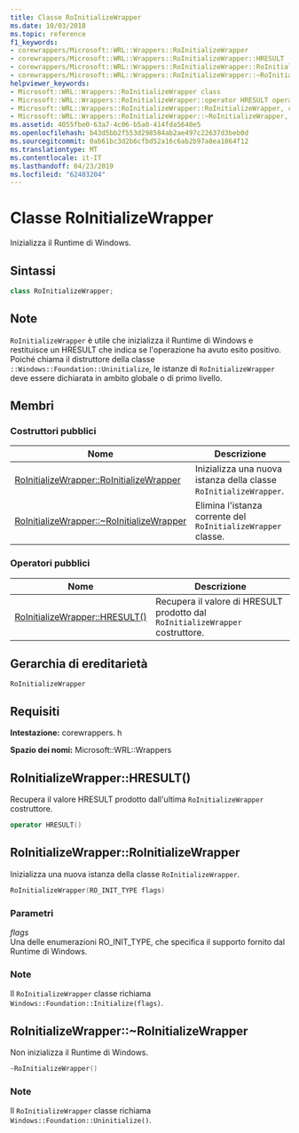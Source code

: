 ```yaml
---
title: Classe RoInitializeWrapper
ms.date: 10/03/2018
ms.topic: reference
f1_keywords:
- corewrappers/Microsoft::WRL::Wrappers::RoInitializeWrapper
- corewrappers/Microsoft::WRL::Wrappers::RoInitializeWrapper::HRESULT
- corewrappers/Microsoft::WRL::Wrappers::RoInitializeWrapper::RoInitializeWrapper
- corewrappers/Microsoft::WRL::Wrappers::RoInitializeWrapper::~RoInitializeWrapper
helpviewer_keywords:
- Microsoft::WRL::Wrappers::RoInitializeWrapper class
- Microsoft::WRL::Wrappers::RoInitializeWrapper::operator HRESULT operator
- Microsoft::WRL::Wrappers::RoInitializeWrapper::RoInitializeWrapper, constructor
- Microsoft::WRL::Wrappers::RoInitializeWrapper::~RoInitializeWrapper, destructor
ms.assetid: 4055fbe0-63a7-4c06-b5a0-414fda5640e5
ms.openlocfilehash: b43d5bb2f553d298584ab2ae497c22637d3beb0d
ms.sourcegitcommit: 0ab61bc3d2b6cfbd52a16c6ab2b97a8ea1864f12
ms.translationtype: MT
ms.contentlocale: it-IT
ms.lasthandoff: 04/23/2019
ms.locfileid: "62403204"
---
```

# <a name="roinitializewrapper-class"></a>Classe RoInitializeWrapper

Inizializza il Runtime di Windows.

## <a name="syntax"></a>Sintassi

```cpp
class RoInitializeWrapper;
```

## <a name="remarks"></a>Note

`RoInitializeWrapper` è utile che inizializza il Runtime di Windows e restituisce un HRESULT che indica se l'operazione ha avuto esito positivo. Poiché chiama il distruttore della classe `::Windows::Foundation::Uninitialize`, le istanze di `RoInitializeWrapper` deve essere dichiarata in ambito globale o di primo livello.

## <a name="members"></a>Membri

### <a name="public-constructors"></a>Costruttori pubblici

Nome                                                                    | Descrizione
----------------------------------------------------------------------- | -----------------------------------------------------------------
[RoInitializeWrapper::RoInitializeWrapper](#roinitializewrapper)        | Inizializza una nuova istanza della classe `RoInitializeWrapper`.
[RoInitializeWrapper::~RoInitializeWrapper](#tilde-roinitializewrapper) | Elimina l'istanza corrente del `RoInitializeWrapper` classe.

### <a name="public-operators"></a>Operatori pubblici

Nome                                       | Descrizione
------------------------------------------ | ------------------------------------------------------------------------
[RoInitializeWrapper::HRESULT()](#hresult) | Recupera il valore di HRESULT prodotto dal `RoInitializeWrapper` costruttore.

## <a name="inheritance-hierarchy"></a>Gerarchia di ereditarietà

`RoInitializeWrapper`

## <a name="requirements"></a>Requisiti

**Intestazione:** corewrappers. h

**Spazio dei nomi:** Microsoft::WRL::Wrappers

## <a name="hresult"></a>RoInitializeWrapper::HRESULT()

Recupera il valore HRESULT prodotto dall'ultima `RoInitializeWrapper` costruttore.

```cpp
operator HRESULT()
```

## <a name="roinitializewrapper"></a>RoInitializeWrapper::RoInitializeWrapper

Inizializza una nuova istanza della classe `RoInitializeWrapper`.

```cpp
RoInitializeWrapper(RO_INIT_TYPE flags)
```

### <a name="parameters"></a>Parametri

*flags*<br/>
Una delle enumerazioni RO_INIT_TYPE, che specifica il supporto fornito dal Runtime di Windows.

### <a name="remarks"></a>Note

Il `RoInitializeWrapper` classe richiama `Windows::Foundation::Initialize(flags)`.

## <a name="tilde-roinitializewrapper"></a>RoInitializeWrapper::~RoInitializeWrapper

Non inizializza il Runtime di Windows.

```cpp
~RoInitializeWrapper()
```

### <a name="remarks"></a>Note

Il `RoInitializeWrapper` classe richiama `Windows::Foundation::Uninitialize()`.
